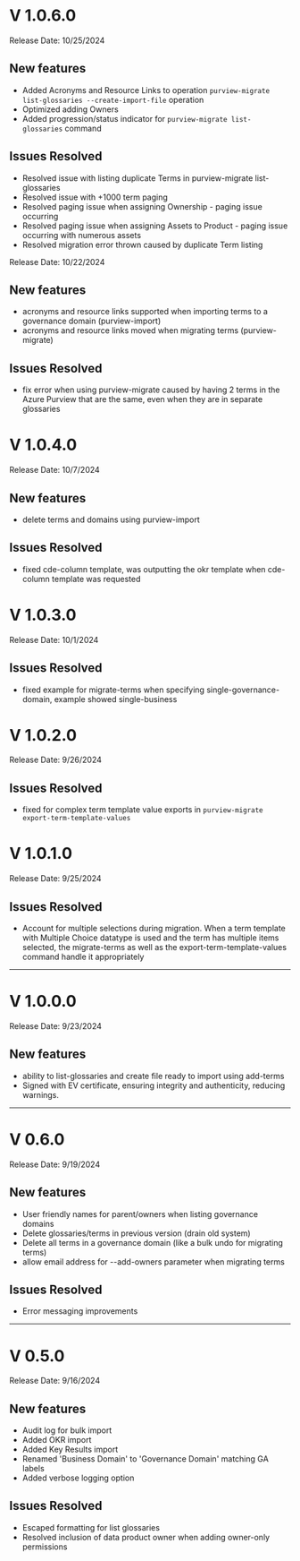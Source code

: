 # V 1.0.6.0

Release Date: 10/25/2024

## New features

- Added Acronyms and Resource Links to operation `purview-migrate list-glossaries --create-import-file` operation
- Optimized adding Owners
- Added progression/status indicator for `purview-migrate list-glossaries` command

## Issues Resolved

- Resolved issue with listing duplicate Terms in purview-migrate list-glossaries
- Resolved issue with +1000 term paging 
- Resolved paging issue when assigning Ownership - paging issue occurring
- Resolved paging issue when assigning Assets to Product - paging issue occurring with numerous assets 
- Resolved migration error thrown caused by duplicate Term listing 

Release Date: 10/22/2024

## New features

- acronyms and resource links supported when importing terms to a governance domain (purview-import)
- acronyms and resource links moved when migrating terms (purview-migrate)

## Issues Resolved

- fix error when using purview-migrate caused by having 2 terms in the Azure Purview that are the same, even when they are in separate glossaries

# V 1.0.4.0

Release Date: 10/7/2024

## New features

- delete terms and domains using purview-import

## Issues Resolved

- fixed cde-column template, was outputting the okr template when cde-column template was requested

# V 1.0.3.0

Release Date: 10/1/2024

## Issues Resolved

- fixed example for migrate-terms when specifying single-governance-domain, example showed single-business

# V 1.0.2.0

Release Date: 9/26/2024

## Issues Resolved

- fixed for complex term template value exports in `purview-migrate export-term-template-values`



# V 1.0.1.0
Release Date: 9/25/2024

## Issues Resolved

- Account for multiple selections during migration. When a term template with Multiple Choice datatype is used and the term has multiple items selected, the migrate-terms as well as the export-term-template-values command handle it appropriately

---

# V 1.0.0.0
Release Date: 9/23/2024

## New features

- ability to list-glossaries and create file ready to import using add-terms
- Signed with EV certificate, ensuring integrity and authenticity, reducing warnings.

---

# V 0.6.0
Release Date: 9/19/2024

## New features

- User friendly names for parent/owners when listing governance domains
- Delete glossaries/terms in previous version (drain old system)
- Delete all terms in a governance domain (like a bulk undo for migrating terms)
- allow email address for --add-owners parameter when migrating terms

## Issues Resolved

- Error messaging improvements

---

# V 0.5.0
Release Date: 9/16/2024

## New features

- Audit log for bulk import
- Added OKR import
- Added Key Results import
- Renamed 'Business Domain' to 'Governance Domain' matching GA labels
- Added verbose logging option

## Issues Resolved

- Escaped formatting for list glossaries
- Resolved inclusion of data product owner when adding owner-only permissions

